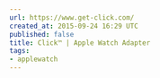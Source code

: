 ```yaml
---
url: https://www.get-click.com/
created_at: 2015-09-24 16:29 UTC
published: false
title: Click™ | Apple Watch Adapter
tags:
- applewatch
---
```




